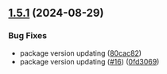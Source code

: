 ## [1.5.1](https://github.com/sirilmp/validate-express-req-body/compare/v1.5.0...v1.5.1) (2024-08-29)


### Bug Fixes

* package version updating ([80cac82](https://github.com/sirilmp/validate-express-req-body/commit/80cac826bdaa21ae64e3c48ebac5d44a2d0d747f))
* package version updating ([#16](https://github.com/sirilmp/validate-express-req-body/issues/16)) ([0fd3069](https://github.com/sirilmp/validate-express-req-body/commit/0fd3069e7b39f880c25598d92f739cf08d39fb80))
